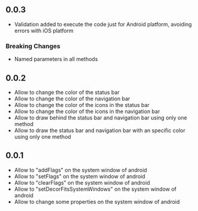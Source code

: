 ## 0.0.3
- Validation added to execute the code just for Android platform, avoiding errors with iOS platform

### Breaking Changes
- Named parameters in all methods

## 0.0.2
- Allow to change the color of the status bar
- Allow to change the color of the navigation bar
- Allow to change the color of the icons in the status bar
- Allow to change the color of the icons in the navigation bar
- Allow to draw behind the status bar and navigation bar using only one method
- Allow to draw the status bar and navigation bar with an specific color using only one method

## 0.0.1
- Allow to "addFlags" on the system window of android
- Allow to "setFlags" on the system window of android
- Allow to "clearFlags" on the system window of android
- Allow to "setDecorFitsSystemWindows" on the system window of android
- Allow to change some properties on the system window of android
